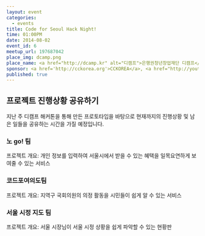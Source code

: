 ```yaml
---
layout: event
categories:
  - events
title: Code for Seoul Hack Night!
time: 01:00PM
date: 2014-08-02
event_id: 6
meetup_url: 197687042
place_img: dcamp.png
place_name: <a href="http://dcamp.kr" alt="디캠프">은행권청년창업재단 디캠프</a> 5층 세미나실C
sponsor: <a href='http://cckorea.org'>CCKOREA</a>, <a href="http://youthhub.kr">청년허브</a>
published: true
---
```


## 프로젝트 진행상황 공유하기

지난 주 디캠프 해커톤을 통해 만든 프로토타입을 바탕으로 현재까지의 진행상황 및 남은 일들을 공유하는 시간을 가질 예정입니다.


### 노 go! 팀

프로젝트 개요: 개인 정보를 입력하여 서울시에서 받을 수 있는 혜택을 일목요연하게 보여줄 수 있는 서비스

### 코드포여의도팀

프로젝트 개요: 지역구 국회의원의 의정 활동을 시민들이 쉽게 알 수 있는 서비스

### 서울 시정 지도 팀

프로젝트 개요: 서울 시장님이 서울 시정 상황을 쉽게 파악할 수 있는 현황판
